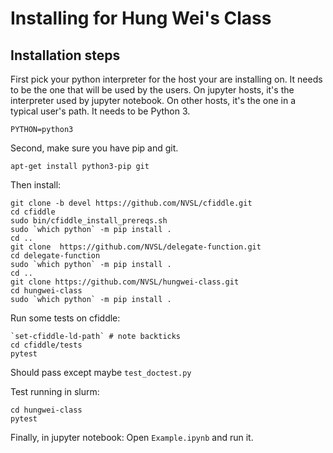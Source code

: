 # Installing for Hung Wei's Class

## Installation steps

First pick your python interpreter for the host your are installing
on.  It needs to be the one that will be used by the users.  On
jupyter hosts, it's the interpreter used by jupyter notebook.  On
other hosts, it's the one in a typical user's path.  It needs to be Python 3.

```
PYTHON=python3
```

Second, make sure you have pip and git.

```
apt-get install python3-pip git
```

Then install: 

```
git clone -b devel https://github.com/NVSL/cfiddle.git
cd cfiddle
sudo bin/cfiddle_install_prereqs.sh
sudo `which python` -m pip install .
cd ..
git clone  https://github.com/NVSL/delegate-function.git
cd delegate-function
sudo `which python` -m pip install .
cd ..
git clone https://github.com/NVSL/hungwei-class.git
cd hungwei-class
sudo `which python` -m pip install .
```

Run some tests on cfiddle:

```
`set-cfiddle-ld-path` # note backticks
cd cfiddle/tests
pytest
```

Should pass except maybe `test_doctest.py`

Test running in slurm:

```
cd hungwei-class
pytest
```

Finally, in jupyter notebook:  Open `Example.ipynb` and run it.
